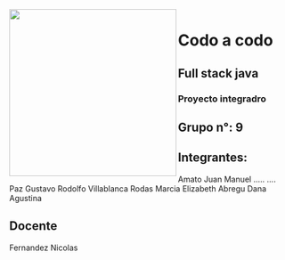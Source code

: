 <img src="https://images.app.goo.gl/1opxa6Nhzc3nUTtY9" align="left" height="300">

# Codo a codo

## Full stack java 

### Proyecto integradro 

## Grupo n°: 9

## Integrantes:
 Amato Juan Manuel 
 .....
 ....
 Paz Gustavo Rodolfo
 Villablanca Rodas Marcia Elizabeth
 Abregu Dana Agustina


## Docente
Fernandez Nicolas

